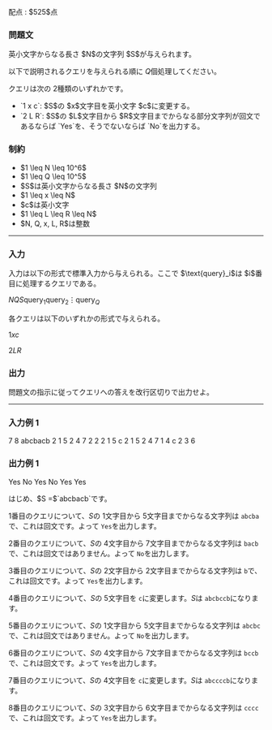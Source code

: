 
<div>

<span>

<span>

<p>
配点 : $525$点
</p>

<div>

<section>

### **問題文**

<p>
英小文字からなる長さ $N$の文字列 $S$が与えられます。

以下で説明されるクエリを与えられる順に $Q$個処理してください。

クエリは次の $2$種類のいずれかです。
</p>

<ul>

<li>
`1 x c`: $S$の $x$文字目を英小文字 $c$に変更する。
</li>

<li>
`2 L R`: $S$の $L$文字目から $R$文字目までからなる部分文字列が回文であるならば `Yes`を、そうでないならば `No`を出力する。
</li>

</ul>

</section>

</div>

<div>

<section>

### **制約**

<ul>

<li>
$1 \leq N \leq 10^6$
</li>

<li>
$1 \leq Q \leq 10^5$
</li>

<li>
$S$は英小文字からなる長さ $N$の文字列
</li>

<li>
$1 \leq x \leq N$
</li>

<li>
$c$は英小文字
</li>

<li>
$1 \leq L \leq R \leq N$
</li>

<li>
$N, Q, x, L, R$は整数
</li>

</ul>

</section>

</div>

---

<div>

<div>

<section>

### **入力**

<p>
入力は以下の形式で標準入力から与えられる。ここで $\text{query}_i$は $i$番目に処理するクエリである。
</p>

<div>

$N$$Q$$S$$\text{query}_1$$\text{query}_2$$\vdots$$\text{query}_Q$
</div>

<p>
各クエリは以下のいずれかの形式で与えられる。
</p>

<div>

$1$$x$$c$
</div>

<div>

$2$$L$$R$
</div>

</section>

</div>

<div>

<section>

### **出力**

<p>
問題文の指示に従ってクエリへの答えを改行区切りで出力せよ。
</p>

</section>

</div>

</div>

---

<div>

<section>

### **入力例 1**

<div>

7 8
abcbacb
2 1 5
2 4 7
2 2 2
1 5 c
2 1 5
2 4 7
1 4 c
2 3 6

</div>

</section>

</div>

<div>

<section>

### **出力例 1**

<div>

Yes
No
Yes
No
Yes
Yes

</div>

<p>
はじめ、$S =$`abcbacb`です。

$1$番目のクエリについて、$S$の $1$文字目から $5$文字目までからなる文字列は `abcba`で、これは回文です。よって `Yes`を出力します。

$2$番目のクエリについて、$S$の $4$文字目から $7$文字目までからなる文字列は `bacb`で、これは回文ではありません。よって `No`を出力します。

$3$番目のクエリについて、$S$の $2$文字目から $2$文字目までからなる文字列は `b`で、これは回文です。よって `Yes`を出力します。

$4$番目のクエリについて、$S$の $5$文字目を `c`に変更します。$S$は `abcbccb`になります。

$5$番目のクエリについて、$S$の $1$文字目から $5$文字目までからなる文字列は `abcbc`で、これは回文ではありません。よって `No`を出力します。

$6$番目のクエリについて、$S$の $4$文字目から $7$文字目までからなる文字列は `bccb`で、これは回文です。よって `Yes`を出力します。

$7$番目のクエリについて、$S$の $4$文字目を `c`に変更します。$S$は `abccccb`になります。

$8$番目のクエリについて、$S$の $3$文字目から $6$文字目までからなる文字列は `cccc`で、これは回文です。よって `Yes`を出力します。  
</p>

</section>

</div>

</span>

</span>

</div>
